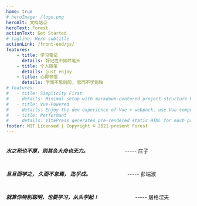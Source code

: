 ```yaml
---
home: true
# heroImage: /logo.png
heroAlt: 文档站点
heroText: Forest
actionText: Get Started
# tagline: Hero subtitle
actionLink: /front-end/js/
features:
    - title: 学习笔记
      details: 好记性不如烂笔头
    - title: 个人随笔
      details: just enjoy
    - title: 心得领悟
      details: 学而不思则罔, 思而不学则殆
# features:
#   - title: Simplicity First
#     details: Minimal setup with markdown-centered project structure helps you focus on writing.
#   - title: Vue-Powered
#     details: Enjoy the dev experience of Vue + webpack, use Vue components in markdown, and develop custom themes with Vue.
#   - title: Performant
#     details: VitePress generates pre-rendered static HTML for each page, and runs as an SPA once a page is loaded.
footer: MIT Licensed | Copyright © 2021-present Forest
---
```


<!-- <div style="width: 100%; display: flex; align-items: baseline; jusitfy-content:space-bwtwwen">
  <h3>善思者不穷于一物，不善学者穷于物物</h3>
  <p style="margin-left: 100px">----- 明·庄元臣</p>
</div> -->
<div style="width: 100%; display: flex; align-items: baseline; jusitfy-content:space-bwtwwen">
  <h5>水之积也不厚，则其负大舟也无力。</h5>
  <p style="margin-left: 100px">----- 庄子</p>
</div>

<div style="width: 100%; display: flex; align-items: baseline; jusitfy-content:space-bwtwwen">
  <h5>旦旦而学之， 久而不怠焉， 迄乎成。</h5>
  <p style="margin-left: 100px">----- 彭端淑</p>
</div>

<div style="width: 100%; display: flex; align-items: baseline; jusitfy-content:space-bwtwwen">
  <h5>就算你特别聪明，也要学习，从头学起！</h5>
  <p style="margin-left: 100px">----- 屠格涅夫</p>
</div>

<!-- ---
home: true -->
<!-- # heroImage: /images/logo.jpg -->
<!-- actionText:
actionLink:
features:
    - title: 学习笔记
      details: 好记性不如烂笔头
    - title: 个人随笔
      details: just enjoy
    - title: 心得领悟
      details: 学而不思则罔, 思而不学则殆
footer: MIT Licensed | Copyright © 2021-present Forest
--- -->